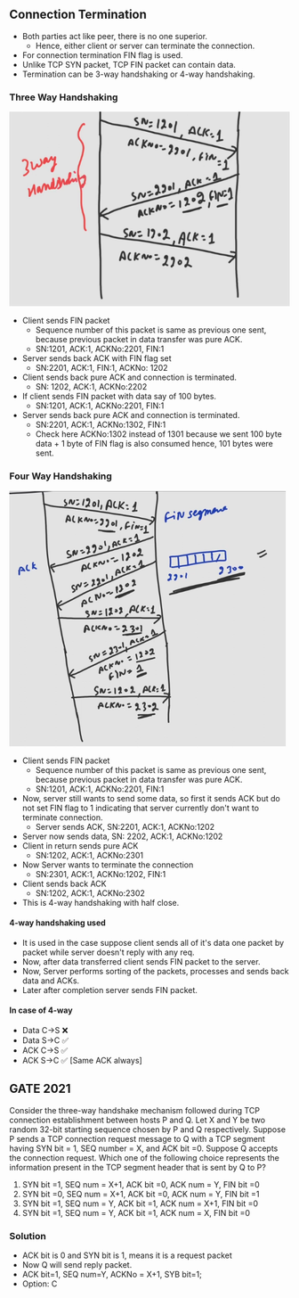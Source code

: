 ## Connection Termination
- Both parties act like peer, there is no one superior.
  - Hence, either client or server can terminate the connection.
- For connection termination FIN flag is used.
- Unlike TCP SYN packet, TCP FIN packet can contain data.
- Termination can be 3-way handshaking or 4-way handshaking.
### Three Way Handshaking
![Alt text](image-4.png)
- Client sends FIN packet
  - Sequence number of this packet is same as previous one sent, because previous packet in data transfer was pure ACK.
  - SN:1201, ACK:1, ACKNo:2201, FIN:1
- Server sends back ACK with FIN flag set
  - SN:2201, ACK:1, FIN:1, ACKNo: 1202
- Client sends back pure ACK and connection is terminated.
  - SN: 1202, ACK:1, ACKNo:2202
- If client sends FIN packet with data say of 100 bytes.
  - SN:1201, ACK:1, ACKNo:2201, FIN:1
- Server sends back pure ACK and connection is terminated.
  - SN:2201, ACK:1, ACKNo:1302, FIN:1
  - Check here ACKNo:1302 instead of 1301 because we sent 100 byte data + 1 byte of FIN flag is also consumed hence, 101 bytes were sent.
### Four Way Handshaking
![Alt text](image-5.png)
- Client sends FIN packet
  - Sequence number of this packet is same as previous one sent, because previous packet in data transfer was pure ACK.
  - SN:1201, ACK:1, ACKNo:2201, FIN:1
- Now, server still wants to send some data, so first it sends ACK but do not set FIN flag to 1 indicating that server currently don't want to terminate connection.
  - Server sends ACK, SN:2201, ACK:1, ACKNo:1202
- Server now sends data, SN: 2202, ACK:1, ACKNo:1202
- Client in return sends pure ACK
  - SN:1202, ACK:1, ACKNo:2301
- Now Server wants to terminate the connection
  - SN:2301, ACK:1, ACKNo:1202, FIN:1
- Client sends back ACK
  - SN:1202, ACK:1, ACKNo:2302
- This is 4-way handshaking with half close.
#### 4-way handshaking used
- It is used in the case suppose client sends all of it's data one packet by packet while server doesn't reply with any req.
- Now, after data transferred client sends FIN packet to the server.
- Now, Server performs sorting of the packets, processes and sends back data and ACKs.
- Later after completion server sends FIN packet.
#### In case of 4-way
- Data C->S ❌
- Data S->C ✅
- ACK C->S ✅
- ACK S->C ✅ [Same ACK always]

## GATE 2021
Consider the three-way handshake mechanism followed during TCP connection establishment between hosts P and Q. Let X and Y be two random 32-bit starting sequence chosen by P and Q respectively. Suppose P sends a TCP connection request message to Q with a TCP segment having SYN bit = 1, SEQ number = X, and ACK bit =0. Suppose Q accepts the connection request. Which one of the following choice represents the information present in the TCP segment header that is sent by Q to P?
1. SYN bit =1, SEQ num = X+1, ACK bit =0, ACK num = Y, FIN bit =0
2. SYN bit =0, SEQ num = X+1, ACK bit =0, ACK num = Y, FIN bit =1
3. SYN bit =1, SEQ num = Y, ACK bit =1, ACK num = X+1, FIN bit =0
4. SYN bit =1, SEQ num = Y, ACK bit =1, ACK num = X, FIN bit =0

### Solution
- ACK bit is 0 and SYN bit is 1, means it is a request packet
- Now Q will send reply packet.
- ACK bit=1, SEQ num=Y, ACKNo = X+1, SYB bit=1;
- Option: C